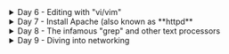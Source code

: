 <details><summary> Day 6 - Editing with "vi/vim" </summary>
 <br>

    1) Editing documents with `vi`. 
 
  ![image](https://user-images.githubusercontent.com/86648102/143769852-95d47134-a989-4b26-aa02-7d5348e2ca81.png)
  
  vi fileName : to open a file
  :w fileName : to save it as another file
  
  **Copying (Yanking)**

To copy text, place the cursor in the desired location and press the y key followed by the movement command. Below are some helpful yanking commands:

    yy - Yank (copy) the current line, including the newline character.
    3yy - Yank (copy) three lines, starting from the line where the cursor is positioned.
    y$ - Yank (copy) everything from the cursor to the end of the line.
    y^ - Yank (copy) everything from the cursor to the start of the line.
    yw - Yank (copy) to the start of the next word.
    yiw – Yank (copy) the current word.
    y% - Yank (copy) to the matching character. By default supported pairs are (), {}, and []. Useful to copy text between matching brackets.

  **Cutting (Deleting)**

In normal mode, d is the key for cutting (deleting) text. Move the cursor to the desired position and press the d key, followed by the movement command. Here are some helpful deleting commands:

    dd - Delete (cut) the current line, including the newline character.
    3dd - Delete (cut) three lines, starting from the line where the cursor is positioned,
    d$ - Delete (cut) everything from the cursor to the end of the line.

The movement commands that apply for yanking are also valid for deleting. For example dw, deletes to the start of the next word, and d^ deletes everything from the cursor to the start of the line.
  
  **Pasting (Putting)**

To put the yanked or deleted text, move the cursor to the desired location and press `p` to put (paste) the text after the cursor or `P` to put (paste) before the cursor.

  **Undo changes**
  Use `u` to revert changes.
  
  **Find**
  Use `/` to find items then `n` to go to the next found item.
  
  2) Use `vimtutor` to find more info about vim and it's powers.
  
  ![image](https://user-images.githubusercontent.com/86648102/143771778-3856ca2e-a886-4891-9dda-5c09183d2061.png)

  
</details>





<details><summary> Day 7 - Install Apache (also known as **httpd** </summary>
 <br>

    1) `sudo apt update` and  `sudo apt upgrade` 
    
>>to update the system
 
    2) `sudo apt install apache2`
  
 ![image](https://user-images.githubusercontent.com/86648102/143772031-e91139d5-5467-40e9-a150-cfae05193dee.png)

  Now, by putting out `Public` IPv4 address into a browser, we'll get this message:
 
 ![image](https://user-images.githubusercontent.com/86648102/143772163-a9c49935-ed3a-438e-b830-269666d19bc8.png)

   3) Check the status of the apache service with `systemctl status apache2.service`
 
   ![image](https://user-images.githubusercontent.com/86648102/143772222-7d09a83a-184c-4e41-b735-c112eae563af.png)
 
   Also, `systemctl` has a lot of other usages, including **restart** , **reboot** , **stop** and many others.
 
 ![image](https://user-images.githubusercontent.com/86648102/143772319-99b6ab55-74d8-41e1-bb0c-4ec382a5d078.png)

 
   4) Apache configuration is found in `/etc/apache2/apache2.conf`
 
 ![image](https://user-images.githubusercontent.com/86648102/143772659-0b12bd74-ea35-4843-a2d4-38bb91e5b0a2.png)
 
   Also, the place where the default page files are found is into `/var/www/html/index.html`
 
 ![image](https://user-images.githubusercontent.com/86648102/143772753-c82f9c04-ae5a-4ae9-9bb6-c1540eefc232.png)

   By modifying this file, you change the look of your default page.
 
 ![image](https://user-images.githubusercontent.com/86648102/143774040-e2c46ebd-9795-4383-9ace-f29008d835f7.png)

   5) Apache logs.
     
   You can see who's been accessing your page in the `/var/log/apache2/access.log` file. 
 ![image](https://user-images.githubusercontent.com/86648102/143774117-994864fe-9fd9-4850-8fe1-04f47c9a70eb.png)

 
  <br>
</details>

<details><summary> Day 8 - The infamous "grep" and other text processors </summary>
 <br>

   1) `cat /var/log/apache2/access.log` 
   2) `less /var/log/apache2/access.log`
   3) `sudo less /var/log/auth.log`
    > View recent logins and sudo usage by viewing /var/log/auth.log with less

   4) `head /var/log/apache2/access.log`
   5) `tail /var/log/apache2/access.log`
   6) `sudo cat /var/log/auth.log | grep "authenticating"`

      `grep "authenticating" /var/log/auth.log | grep "root"`
   7) cut : command to select out most interesting portions of each line by specifying "-d" (delimiter) and "-f" (field)
      `grep "authenticating" /var/log/auth.log| grep "root"| cut -f 10- -d" "`

  <br>
</details>

<details><summary> Day 9 - Diving into networking </summary>
 <br>
  
    1) `netstat` : Print network connections, routing tables, interface statis‐tics, masquerade connections, and multicast memberships
`netstat -l`
`netstat -lp`
`netstat -r` 
`netstat -i` 
 
    2) `ss` : Socket Status
 `ss -ltp` 
 ![image](https://user-images.githubusercontent.com/86648102/155973208-6e42d5a9-c4a4-4d94-8dba-f562baacf581.png)

    3) `namp` : Network Mapper
 `nmap localhost`
 ![image](https://user-images.githubusercontent.com/86648102/155973528-915be1cf-f5e1-4ab5-aaae-9e7c57f96a3a.png)

    4) Firewalls : `ufw`
 `sudo ufw status`
 `sudo ufw deny http`
 `sudo ufw enable`
 `sudo ufw status`
 `sudo ufw allow http`
 ![image](https://user-images.githubusercontent.com/86648102/155975053-261ef379-5d6e-4ac1-9d0b-093f90975c38.png)

 
 
 
 
   <br>
</details>
